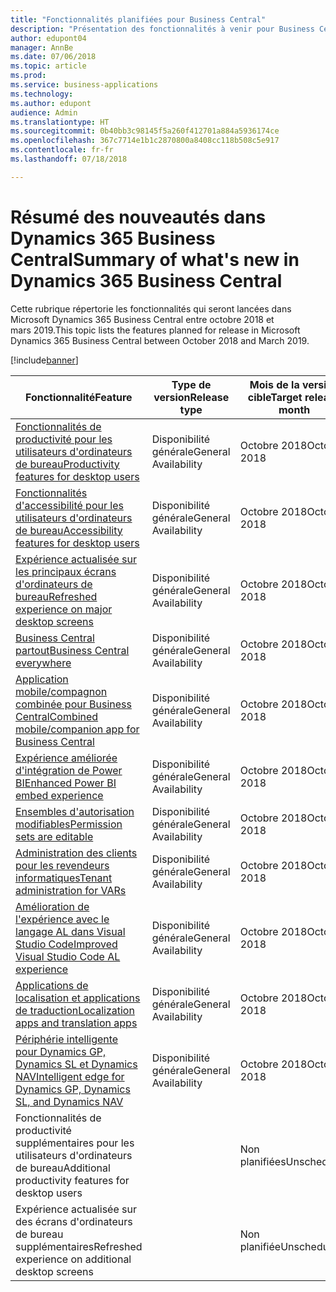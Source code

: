 ```yaml
---
title: "Fonctionnalités planifiées pour Business Central"
description: "Présentation des fonctionnalités à venir pour Business Central"
author: edupont04
manager: AnnBe
ms.date: 07/06/2018
ms.topic: article
ms.prod: 
ms.service: business-applications
ms.technology: 
ms.author: edupont
audience: Admin
ms.translationtype: HT
ms.sourcegitcommit: 0b40bb3c98145f5a260f412701a884a5936174ce
ms.openlocfilehash: 367c7714e1b1c2870800a8408cc118b508c5e917
ms.contentlocale: fr-fr
ms.lasthandoff: 07/18/2018

---
```

# <a name="summary-of-whats-new-in-dynamics-365-business-central"></a><span data-ttu-id="ba68f-103">Résumé des nouveautés dans Dynamics 365 Business Central</span><span class="sxs-lookup"><span data-stu-id="ba68f-103">Summary of what's new in Dynamics 365 Business Central</span></span>

<span data-ttu-id="ba68f-104">Cette rubrique répertorie les fonctionnalités qui seront lancées dans Microsoft Dynamics 365 Business Central entre octobre 2018 et mars 2019.</span><span class="sxs-lookup"><span data-stu-id="ba68f-104">This topic lists the features planned for release in Microsoft Dynamics 365 Business Central between October 2018 and March 2019.</span></span>

[!include[banner](../../includes/banner.md)]

| <span data-ttu-id="ba68f-105">Fonctionnalité</span><span class="sxs-lookup"><span data-stu-id="ba68f-105">Feature</span></span> | <span data-ttu-id="ba68f-106">Type de version</span><span class="sxs-lookup"><span data-stu-id="ba68f-106">Release type</span></span> | <span data-ttu-id="ba68f-107">Mois de la version cible</span><span class="sxs-lookup"><span data-stu-id="ba68f-107">Target release month</span></span> |
|------------|----------|--------|
| [<span data-ttu-id="ba68f-108">Fonctionnalités de productivité pour les utilisateurs d'ordinateurs de bureau</span><span class="sxs-lookup"><span data-stu-id="ba68f-108">Productivity features for desktop users</span></span>](high-productivity-user-experience.md) | <span data-ttu-id="ba68f-109">Disponibilité générale</span><span class="sxs-lookup"><span data-stu-id="ba68f-109">General Availability</span></span> | <span data-ttu-id="ba68f-110">Octobre 2018</span><span class="sxs-lookup"><span data-stu-id="ba68f-110">October 2018</span></span>  |
| [<span data-ttu-id="ba68f-111">Fonctionnalités d'accessibilité pour les utilisateurs d'ordinateurs de bureau</span><span class="sxs-lookup"><span data-stu-id="ba68f-111">Accessibility features for desktop users</span></span>](/business-applications-release-notes/october18/dynamics365-business-central/high-productivity-user-experience#accessibility) |  <span data-ttu-id="ba68f-112">Disponibilité générale</span><span class="sxs-lookup"><span data-stu-id="ba68f-112">General Availability</span></span> |  <span data-ttu-id="ba68f-113">Octobre 2018</span><span class="sxs-lookup"><span data-stu-id="ba68f-113">October 2018</span></span>  |
| [<span data-ttu-id="ba68f-114">Expérience actualisée sur les principaux écrans d'ordinateurs de bureau</span><span class="sxs-lookup"><span data-stu-id="ba68f-114">Refreshed experience on major desktop screens</span></span>](/business-applications-release-notes/october18/dynamics365-business-central/high-productivity-user-experience#refreshed-desktop-experience) |  <span data-ttu-id="ba68f-115">Disponibilité générale</span><span class="sxs-lookup"><span data-stu-id="ba68f-115">General Availability</span></span> |   <span data-ttu-id="ba68f-116">Octobre 2018</span><span class="sxs-lookup"><span data-stu-id="ba68f-116">October 2018</span></span>  |
| [<span data-ttu-id="ba68f-117">Business Central partout</span><span class="sxs-lookup"><span data-stu-id="ba68f-117">Business Central everywhere</span></span>](business-central-everywhere.md)|  <span data-ttu-id="ba68f-118">Disponibilité générale</span><span class="sxs-lookup"><span data-stu-id="ba68f-118">General Availability</span></span>  |  <span data-ttu-id="ba68f-119">Octobre 2018</span><span class="sxs-lookup"><span data-stu-id="ba68f-119">October 2018</span></span>  |
| [<span data-ttu-id="ba68f-120">Application mobile/compagnon combinée pour Business Central</span><span class="sxs-lookup"><span data-stu-id="ba68f-120">Combined mobile/companion app for Business Central</span></span>](/business-applications-release-notes/october18/dynamics365-business-central/high-productivity-user-experience#access-from-anywhere) |  <span data-ttu-id="ba68f-121">Disponibilité générale</span><span class="sxs-lookup"><span data-stu-id="ba68f-121">General Availability</span></span> | <span data-ttu-id="ba68f-122">Octobre 2018</span><span class="sxs-lookup"><span data-stu-id="ba68f-122">October 2018</span></span>    |
| [<span data-ttu-id="ba68f-123">Expérience améliorée d'intégration de Power BI</span><span class="sxs-lookup"><span data-stu-id="ba68f-123">Enhanced Power BI embed experience</span></span>](enhanced-power-bi-embed-experience.md)  | <span data-ttu-id="ba68f-124">Disponibilité générale</span><span class="sxs-lookup"><span data-stu-id="ba68f-124">General Availability</span></span>    | <span data-ttu-id="ba68f-125">Octobre 2018</span><span class="sxs-lookup"><span data-stu-id="ba68f-125">October 2018</span></span>   |
| [<span data-ttu-id="ba68f-126">Ensembles d'autorisation modifiables</span><span class="sxs-lookup"><span data-stu-id="ba68f-126">Permission sets are editable</span></span>](editablepermissionsets.md)  | <span data-ttu-id="ba68f-127">Disponibilité générale</span><span class="sxs-lookup"><span data-stu-id="ba68f-127">General Availability</span></span>    | <span data-ttu-id="ba68f-128">Octobre 2018</span><span class="sxs-lookup"><span data-stu-id="ba68f-128">October 2018</span></span>   |
| [<span data-ttu-id="ba68f-129">Administration des clients pour les revendeurs informatiques</span><span class="sxs-lookup"><span data-stu-id="ba68f-129">Tenant administration for VARs</span></span>](var-tenant-administration.md)  | <span data-ttu-id="ba68f-130">Disponibilité générale</span><span class="sxs-lookup"><span data-stu-id="ba68f-130">General Availability</span></span>    | <span data-ttu-id="ba68f-131">Octobre 2018</span><span class="sxs-lookup"><span data-stu-id="ba68f-131">October 2018</span></span>   |
| [<span data-ttu-id="ba68f-132">Amélioration de l'expérience avec le langage AL dans Visual Studio Code</span><span class="sxs-lookup"><span data-stu-id="ba68f-132">Improved Visual Studio Code AL experience</span></span>](visual-studio-code-improvements.md)  | <span data-ttu-id="ba68f-133">Disponibilité générale</span><span class="sxs-lookup"><span data-stu-id="ba68f-133">General Availability</span></span>    | <span data-ttu-id="ba68f-134">Octobre 2018</span><span class="sxs-lookup"><span data-stu-id="ba68f-134">October 2018</span></span>   |
| [<span data-ttu-id="ba68f-135">Applications de localisation et applications de traduction</span><span class="sxs-lookup"><span data-stu-id="ba68f-135">Localization apps and translation apps</span></span>](localization.md)      |  <span data-ttu-id="ba68f-136">Disponibilité générale</span><span class="sxs-lookup"><span data-stu-id="ba68f-136">General Availability</span></span>  |  <span data-ttu-id="ba68f-137">Octobre 2018</span><span class="sxs-lookup"><span data-stu-id="ba68f-137">October 2018</span></span>   |
| [<span data-ttu-id="ba68f-138">Périphérie intelligente pour Dynamics GP, Dynamics SL et Dynamics NAV</span><span class="sxs-lookup"><span data-stu-id="ba68f-138">Intelligent edge for Dynamics GP, Dynamics SL, and Dynamics NAV</span></span>](dynamics-intelligent-edge.md)   | <span data-ttu-id="ba68f-139">Disponibilité générale</span><span class="sxs-lookup"><span data-stu-id="ba68f-139">General Availability</span></span>  |  <span data-ttu-id="ba68f-140">Octobre 2018</span><span class="sxs-lookup"><span data-stu-id="ba68f-140">October 2018</span></span>|
| <span data-ttu-id="ba68f-141">Fonctionnalités de productivité supplémentaires pour les utilisateurs d'ordinateurs de bureau</span><span class="sxs-lookup"><span data-stu-id="ba68f-141">Additional productivity features for desktop users</span></span> |     | <span data-ttu-id="ba68f-142">Non planifiées</span><span class="sxs-lookup"><span data-stu-id="ba68f-142">Unscheduled</span></span> |
| <span data-ttu-id="ba68f-143">Expérience actualisée sur des écrans d'ordinateurs de bureau supplémentaires</span><span class="sxs-lookup"><span data-stu-id="ba68f-143">Refreshed experience on additional desktop screens</span></span> |     | <span data-ttu-id="ba68f-144">Non planifiée</span><span class="sxs-lookup"><span data-stu-id="ba68f-144">Unscheduled</span></span> |

